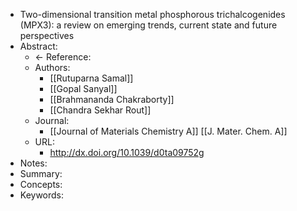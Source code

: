 - Two-dimensional transition metal phosphorous trichalcogenides (MPX3): a review on emerging trends, current state and future perspectives
- Abstract:
	- <- Reference:
	- Authors:
		- [[Rutuparna Samal]]
		- [[Gopal Sanyal]]
		- [[Brahmananda Chakraborty]]
		- [[Chandra Sekhar Rout]]
	- Journal:
		- [[Journal of Materials Chemistry A]] [[J. Mater. Chem. A]]
	- URL:
		- http://dx.doi.org/10.1039/d0ta09752g
- Notes:
- Summary:
- Concepts:
- Keywords:
